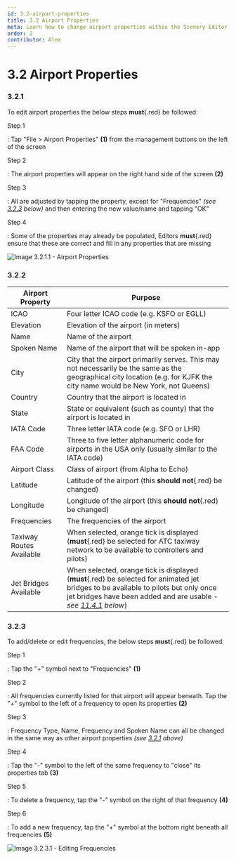 ```yaml
---
id: 3.2-airport-properties
title: 3.2 Airport Properties
meta: Learn how to change airport properties within the Scenery Editor of Infinite Flight.
order: 2
contributor: Alex
---
```




# 3.2 Airport Properties



### 3.2.1

To edit airport properties the below steps **must**{.red} be followed: 



Step 1

: Tap "File > Airport Properties" **(1)** from the management buttons on the left of the screen



Step 2

: The airport properties will appear on the right hand side of the screen **(2)**



Step 3

: All are adjusted by tapping the property, except for "Frequencies" *(see [3.2.3](/guide/scenery-editor-manual/3.-getting-started/3.2-airport-properties#3.2.3) below)* and then entering the new value/name and tapping "OK"



Step 4

: Some of the properties may already be populated, Editors **must**{.red} ensure that these are correct and fill in any properties that are missing



![Image 3.2.1.1 - Airport Properties](_images/manual/frames/3.3.1.1.png)



### 3.2.2

| Airport Property         | Purpose                                                      |
| ------------------------ | ------------------------------------------------------------ |
| ICAO                     | Four letter ICAO code (e.g. KSFO or EGLL)                    |
| Elevation                | Elevation of the airport (in meters)                         |
| Name                     | Name of the airport                                          |
| Spoken Name              | Name of the airport that will be spoken in-app               |
| City                     | City that the airport primarily serves. This may not necessarily be the same as the geographical city location (e.g. for KJFK the city name would be New York, not Queens) |
| Country                  | Country that the airport is located in                       |
| State                    | State or equivalent (such as county) that the airport is located in |
| IATA Code                | Three letter IATA code (e.g. SFO or LHR)                     |
| FAA Code                 | Three to five letter alphanumeric code for airports in the USA only (usually similar to the IATA code) |
| Airport Class            | Class of airport (from Alpha to Echo)                        |
| Latitude                 | Latitude of the airport (this **should not**{.red} be changed) |
| Longitude                | Longitude of the airport (this **should not**{.red} be changed) |
| Frequencies              | The frequencies of the airport                               |
| Taxiway Routes Available | When selected, orange tick is displayed (**must**{.red} be selected for ATC taxiway network to be available to controllers and pilots) |
| Jet Bridges Available    | When selected, orange tick is displayed (**must**{.red} be selected for animated jet bridges to be available to pilots but only once jet bridges have been added and are usable - *see [11.4.1](/guide/scenery-editor-manual/11.-airport-gates/11.4-jet-bridge-animations#11.4.1) below*) |



### 3.2.3

To add/delete or edit frequencies, the below steps **must**{.red} be followed: 



Step 1

: Tap the "+" symbol next to "Frequencies" **(1)**



Step 2

: All frequencies currently listed for that airport will appear beneath. Tap the "+" symbol to the left of a frequency to open its properties **(2)**



Step 3

: Frequency Type, Name, Frequency and Spoken Name can all be changed in the same way as other airport properties *(see [3.2.1](/guide/scenery-editor-manual/3.-getting-started/3.2-airport-properties#3.2.1) above)*



Step 4

: Tap the "-" symbol to the left of the same frequency to "close" its properties tab **(3)**



Step 5

: To delete a frequency, tap the "-" symbol on the right of that frequency **(4)**



Step 6

: To add a new frequency, tap the "+" symbol at the bottom right beneath all frequencies **(5)**



![Image 3.2.3.1 - Editing Frequencies](_images/manual/frames/3.3.3.1.png)
